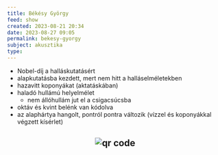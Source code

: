 ```yaml
---
title: Békésy György
feed: show
created: 2023-08-21 20:34
date: 2023-08-27 09:05
permalink: bekesy-gyorgy
subject: akusztika
type: 
---
```


- Nobel-díj a halláskutatásért
- alapkutatásba kezdett, mert nem hitt a halláselméletekben
- hazavitt koponyákat (aktatáskában)
- haladó hullámú helyelmélet
	- nem állóhullám jut el a csigacsúcsba
- oktáv és kvint belénk van kódolva
- az alaphártya hangolt, pontról pontra változik (vízzel és koponyákkal végzett kísérlet)



## <p style="text-align: center;"><img src="https://chart.googleapis.com/chart?cht=qr&chl=https://notes.andrasdenes.com/bekesy-gyorgy&chs=180x180&choe=UTF-8&chld=L|2" alt="qr code"></p>

